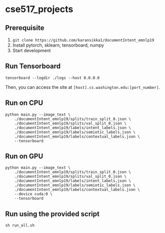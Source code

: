 # cse517_projects

## Prerequisite

1. `git clone https://github.com/karansikka1/documentIntent_emnlp19`
2. Install pytorch, sklearn, tensorboard, numpy
3. Start development

## Run Tensorboard

```
tensorboard --logdir ./logs --host 0.0.0.0
```
Then, you can access the site at `[host].cs.washington.edu:[port_number]`.

## Run on CPU

```
python main.py --image_text \
    ./documentIntent_emnlp19/splits/train_split_0.json \
    ./documentIntent_emnlp19/splits/val_split_0.json \
    ./documentIntent_emnlp19/labels/intent_labels.json \
    ./documentIntent_emnlp19/labels/semiotic_labels.json \
    ./documentIntent_emnlp19/labels/contextual_labels.json \
    --tensorboard
```

## Run on GPU

```
python main.py --image_text \
    ./documentIntent_emnlp19/splits/train_split_0.json \
    ./documentIntent_emnlp19/splits/val_split_0.json \
    ./documentIntent_emnlp19/labels/intent_labels.json \
    ./documentIntent_emnlp19/labels/semiotic_labels.json \
    ./documentIntent_emnlp19/labels/contextual_labels.json \
    --device cuda:0 \
    --tensorboard
```

## Run using the provided script

```
sh run_all.sh
```
